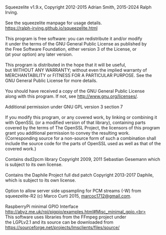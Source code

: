 Squeezelite v1.9.x, Copyright 2012-2015 Adrian Smith, 2015-2024 Ralph Irving.<br>
<br>
See the squeezelite manpage for usage details.<br>
https://ralph-irving.github.io/squeezelite.html<br>
<br>
This program is free software: you can redistribute it and/or modify<br>
it under the terms of the GNU General Public License as published by<br>
the Free Software Foundation, either version 3 of the License, or<br>
(at your option) any later version.<br>
<br>
This program is distributed in the hope that it will be useful,<br>
but WITHOUT ANY WARRANTY; without even the implied warranty of<br>
MERCHANTABILITY or FITNESS FOR A PARTICULAR PURPOSE.  See the<br>
GNU General Public License for more details.<br>
<br>
You should have received a copy of the GNU General Public License<br>
along with this program.  If not, see <http://www.gnu.org/licenses/>.<br>
<br>
Additional permission under GNU GPL version 3 section 7<br>
<br>
If you modify this program, or any covered work, by linking or
combining it with OpenSSL (or a modified version of that library),
containing parts covered by the terms of The OpenSSL Project, the
licensors of this program grant you additional permission to convey
the resulting work. {Corresponding source for a non-source form of
such a combination shall include the source code for the parts of
OpenSSL used as well as that of the covered work.}<br>
<br>
Contains dsd2pcm library Copyright 2009, 2011 Sebastian Gesemann which<br>
is subject to its own license.<br>
<br>
Contains the Daphile Project full dsd patch Copyright 2013-2017 Daphile,<br>
which is subject to its own license.<br>
<br>
Option to allow server side upsampling for PCM streams (-W) from<br>
squeezelite-R2 (c) Marco Curti 2015, marcoc1712@gmail.com.<br>
<br>
RaspberryPi minimal GPIO Interface<br>
http://abyz.me.uk/rpi/pigpio/examples.html#Misc_minimal_gpio.<br>
<br>
This software uses libraries from the FFmpeg project under<br>
the LGPLv2.1 and its source can be downloaded from<br>
https://sourceforge.net/projects/lmsclients/files/source/<br>
